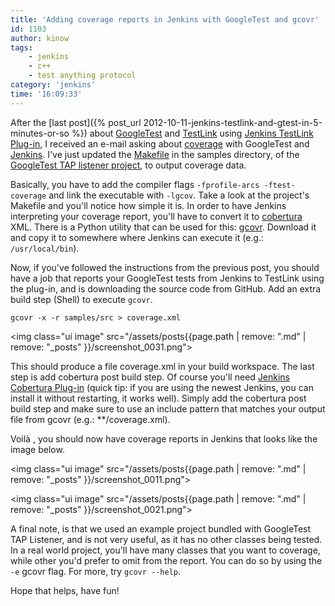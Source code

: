 ```yaml
---
title: 'Adding coverage reports in Jenkins with GoogleTest and gcovr'
id: 1103
author: kinow
tags: 
    - jenkins
    - c++
    - test anything protocol
category: 'jenkins'
time: '16:09:33'
---
```

After the [last post]({% post_url 2012-10-11-jenkins-testlink-and-gtest-in-5-minutes-or-so %}) about
[GoogleTest](http://code.google.com/p/googletest/) and [TestLink](http://www.teamst.org) using
[Jenkins TestLink Plug-in](https://wiki.jenkins-ci.org/display/JENKINS/TestLink+Plugin), I received an e-mail
asking about [coverage](http://en.wikipedia.org/wiki/Code_coverage) with GoogleTest and
[Jenkins](http://www.jenkins-ci.org). I've just updated the
[Makefile](https://github.com/kinow/gtest-tap-listener/blob/master/samples/Makefile) in the samples
directory, of the [GoogleTest TAP listener project](https://github.com/kinow/gtest-tap-listener),
to output coverage data.

Basically, you have to add the compiler flags `-fprofile-arcs -ftest-coverage` and link the executable with
`-lgcov`. Take a look at the project's Makefile and you'll notice how simple it is. In order to have Jenkins
interpreting your coverage report, you'll have to convert it to [cobertura](http://cobertura.sourceforge.net)
XML. There is a Python utility that can be used for this: [gcovr](https://software.sandia.gov/trac/fast/wiki/gcovr).
Download it and copy it to somewhere where Jenkins can execute it (e.g.: `/usr/local/bin`).

Now, if you've followed the instructions from the previous post, you should have a job that reports your GoogleTest
tests from Jenkins to TestLink using the plug-in, and is downloading the source code from GitHub. Add an extra build
step (Shell) to execute `gcovr`.

<!--more-->

```shell
gcovr -x -r samples/src > coverage.xml
```

<img class="ui image" src="/assets/posts{{page.path | remove: ".md" | remove: "_posts" }}/screenshot_0031.png">

This should produce a file coverage.xml in your build workspace. The last step is add cobertura post build step.
Of course you'll need [Jenkins Cobertura Plug-in](https://wiki.jenkins-ci.org/display/JENKINS/Cobertura+Plugin)
(quick tip: if you are using the newest Jenkins, you can install it without restarting, it works well).
Simply add the cobertura post build step and make sure to use an include pattern that matches your output file from
gcovr (e.g.: **/coverage.xml).

Voil&agrave; , you should now have coverage reports in Jenkins that looks like the image below.

<img class="ui image" src="/assets/posts{{page.path | remove: ".md" | remove: "_posts" }}/screenshot_0011.png">

<img class="ui image" src="/assets/posts{{page.path | remove: ".md" | remove: "_posts" }}/screenshot_0021.png">

A final note, is that we used an example project bundled with GoogleTest TAP Listener, and is not very useful,
as it has no other classes being tested. In a real world project, you'll have many classes that you want to coverage,
while other you'd prefer to omit from the report. You can do so by using the `-e` gcovr flag. For more, try
`gcovr --help`.

Hope that helps, have fun!
